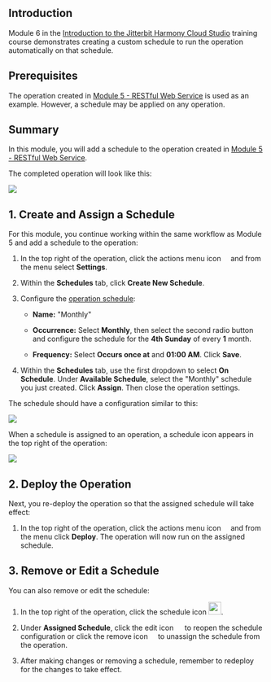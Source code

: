 [//]: # (Module 6 - Creating a Schedule)

## Introduction

Module 6 in the [Introduction to the Jitterbit Harmony Cloud
Studio](https://success.jitterbit.com/display/DOC/Introduction+to+the+Jitterbit+Harmony+Cloud+Studio)
training course demonstrates creating a custom schedule to run the
operation automatically on that schedule.


## Prerequisites

The operation created in [Module 5 - RESTful Web
Service](https://success.jitterbit.com/display/DOC/Module+5+-+RESTful+Web+Service) is used as an
example. However, a schedule may be applied on any operation.


## Summary

In this module, you will add a schedule to the operation created in
[Module 5 - RESTful Web
Service](https://success.jitterbit.com/display/DOC/Module+5+-+RESTful+Web+Service).

The completed operation will look like this:

<span class="confluence-embedded-file-wrapper"><img
src="https://docs-source.jitterbit.com/cs/design-canvas/operation_zip-code-rest_schedule.png"
class="confluence-embedded-image confluence-external-resource"
data-image-src="https://docs-source.jitterbit.com/cs/design-canvas/operation_zip-code-rest_schedule.png" /></span>


## 1. Create and Assign a Schedule

For this module, you continue working within the same workflow as Module
5 and add a schedule to the operation:

1.  In the top right of the operation, click the actions menu icon <span
    class="confluence-embedded-file-wrapper confluence-embedded-manual-size"><img
    src="https://docs-source.jitterbit.com/common/icons/actions-menu_5.png"
    class="confluence-embedded-image confluence-external-resource"
    data-image-src="https://docs-source.jitterbit.com/common/icons/actions-menu_5.png"
    height="11" /></span> and from the menu select **Settings**.

2.  Within the **Schedules** tab, click **Create New Schedule**.

3.  Configure the [operation schedule](https://success.jitterbit.com/display/CS/Operation+Schedules):
    -   **Name:** "Monthly"

    -   **Occurrence:** Select **Monthly**, then select the second radio
        button and configure the schedule for the **4th** **Sunday** of
        every **1** month.

    -   **Frequency:** Select **Occurs once at** and **01:00 AM**. Click
        **Save**.

4.  Within the **Schedules** tab, use the first dropdown to select **On
    Schedule**. Under **Available Schedule**, select the "Monthly"
    schedule you just created. Click **Assign**. Then close the
    operation settings.

The schedule should have a configuration similar to this:

<span class="confluence-embedded-file-wrapper"><img
src="https://docs-source.jitterbit.com/cs/operation/schedule_monthly.png"
class="confluence-embedded-image confluence-external-resource"
data-image-src="https://docs-source.jitterbit.com/cs/operation/schedule_monthly.png" /></span>

When a schedule is assigned to an operation, a schedule icon appears in
the top right of the operation:

<span class="confluence-embedded-file-wrapper"><img
src="https://docs-source.jitterbit.com/cs/design-canvas/operation_zip-code-rest_schedule.png"
class="confluence-embedded-image confluence-external-resource"
data-image-src="https://docs-source.jitterbit.com/cs/design-canvas/operation_zip-code-rest_schedule.png" /></span>


## 2. Deploy the Operation

Next, you re-deploy the operation so that the assigned schedule will
take effect:

1.  In the top right of the operation, click the actions menu icon <span
    class="confluence-embedded-file-wrapper confluence-embedded-manual-size"><img
    src="https://docs-source.jitterbit.com/common/icons/actions-menu_5.png"
    class="confluence-embedded-image confluence-external-resource"
    data-image-src="https://docs-source.jitterbit.com/common/icons/actions-menu_5.png"
    height="11" /></span> and from the menu click **Deploy**. The
    operation will now run on the assigned schedule.


## 3. Remove or Edit a Schedule

You can also remove or edit the schedule:

1.  In the top right of the operation, click the schedule icon <span
    class="confluence-embedded-file-wrapper confluence-embedded-manual-size"><img src="https://docs-source.jitterbit.com/common/icons/schedules.png"
    class="confluence-embedded-image confluence-external-resource"
    data-image-src="https://docs-source.jitterbit.com/common/icons/schedules.png"
    height="25" /></span>.
    
2.  Under **Assigned Schedule**, click the edit icon <span
    class="confluence-embedded-file-wrapper confluence-embedded-manual-size"><img src="https://docs-source.jitterbit.com/common/icons/edit_3.png"
    class="confluence-embedded-image confluence-external-resource"
    data-image-src="https://docs-source.jitterbit.com/common/icons/edit_3.png"
    height="14" /></span> to reopen the schedule configuration or click
    the remove icon <span
    class="confluence-embedded-file-wrapper confluence-embedded-manual-size"><img src="https://docs-source.jitterbit.com/common/icons/delete_3.png"
    class="confluence-embedded-image confluence-external-resource"
    data-image-src="https://docs-source.jitterbit.com/common/icons/delete_3.png"
    height="12" /></span> to unassign the schedule from the operation.

3.  After making changes or removing a schedule, remember to redeploy
    for the changes to take effect.

<div class="conf-macro output-block" hasbody="false"
macro-name="easy-heading-free">

<div class="easy-heading-free">

</div>

<div class="easy-heading-free-end">

</div>

</div>

<div class="conf-macro output-block" hasbody="false"
macro-name="hideelements-macro">

</div>

<span style="color: rgb(192,192,192);"> </span>
